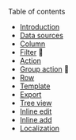 Table of contents

- [Introduction](index.md)
- [Data sources](data-source.md)
- [Column](column.md)
- [Filter](filter.md) 🚧
- [Action](action.md)
- [Group action](group-action.md) 🚧
- [Row](row.md)
- [Template](template.md)
- [Export](export.md)
- [Tree view](tree-view.md)
- [Inline edit](inline-edit.md)
- [Inline add](inline-add.md)
- [Localization](localization.md)
